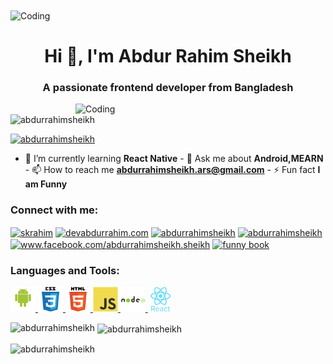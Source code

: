<img align="center" alt="Coding" width="800" src="https://i.ibb.co/FWTxkrH/ABDURRAHIMSHEIKH-1.gif" alt="">


<h1 align="center">Hi 👋, I'm Abdur Rahim Sheikh</h1>
<h3 align="center">A passionate frontend developer from Bangladesh</h3>
<img align="right" alt="Coding" width="400" src="https://media.tenor.com/qJ5evVs-_uUAAAAC/coding.gif" alt="">


<p align="left"> <img src="https://komarev.com/ghpvc/?username=abdurrahimsheikh&label=Profile%20views&color=0e75b6&style=flat" alt="abdurrahimsheikh" /> </p>

<p align="left">
    <a href="https://twitter.com/abdurrahimsheikh" target="blank"><img src="https://img.shields.io/twitter/follow/abdurrahimsheikh?logo=twitter&style=for-the-badge" alt="abdurrahimsheikh" /></a>
</p>

- 🌱 I’m currently learning **React Native** - 💬 Ask me about **Android,MEARN** - 📫 How to reach me **abdurrahimsheikh.ars@gmail.com** - ⚡ Fun fact **I am Funny**

<h3 align="left">Connect with me:</h3>
<p align="left">
    <a href="https://codepen.io/skrahim" target="blank"><img align="center" src="https://raw.githubusercontent.com/rahuldkjain/github-profile-readme-generator/master/src/images/icons/Social/codepen.svg" alt="skrahim" height="30" width="40" /></a>
    <a href="https://dev.to/devabdurrahim.com" target="blank"><img align="center" src="https://raw.githubusercontent.com/rahuldkjain/github-profile-readme-generator/master/src/images/icons/Social/devto.svg" alt="devabdurrahim.com" height="30" width="40" /></a>
    <a href="https://twitter.com/abdurrahimshei5" target="blank"><img align="center" src="https://raw.githubusercontent.com/rahuldkjain/github-profile-readme-generator/master/src/images/icons/Social/twitter.svg" alt="abdurrahimsheikh" height="30" width="40" /></a>
    <a href="https://linkedin.com/in/abdurrahimsheikh" target="blank"><img align="center" src="https://raw.githubusercontent.com/rahuldkjain/github-profile-readme-generator/master/src/images/icons/Social/linked-in-alt.svg" alt="abdurrahimsheikh" height="30" width="40" /></a>
    <a href="https://fb.com/www.facebook.com/abdurrahimsheikh.sheikh" target="blank"><img align="center" src="https://raw.githubusercontent.com/rahuldkjain/github-profile-readme-generator/master/src/images/icons/Social/facebook.svg" alt="www.facebook.com/abdurrahimsheikh.sheikh" height="30" width="40" /></a>
    <a href="https://www.youtube.com/c/funny book" target="blank"><img align="center" src="https://raw.githubusercontent.com/rahuldkjain/github-profile-readme-generator/master/src/images/icons/Social/youtube.svg" alt="funny book" height="30" width="40" /></a>
</p>

<h3 align="left">Languages and Tools:</h3>
<p align="left">
    <a href="https://developer.android.com" target="_blank" rel="noreferrer"> <img src="https://raw.githubusercontent.com/devicons/devicon/master/icons/android/android-original-wordmark.svg" alt="android" width="40" height="40" /> </a>
    <a href="https://www.w3schools.com/css/" target="_blank" rel="noreferrer"> <img src="https://raw.githubusercontent.com/devicons/devicon/master/icons/css3/css3-original-wordmark.svg" alt="css3" width="40" height="40" /> </a>
    <a href="https://www.w3.org/html/" target="_blank" rel="noreferrer"> <img src="https://raw.githubusercontent.com/devicons/devicon/master/icons/html5/html5-original-wordmark.svg" alt="html5" width="40" height="40" /> </a>
    <a href="https://developer.mozilla.org/en-US/docs/Web/JavaScript" target="_blank" rel="noreferrer">
        <img src="https://raw.githubusercontent.com/devicons/devicon/master/icons/javascript/javascript-original.svg" alt="javascript" width="40" height="40" /> </a>
    <a href="https://nodejs.org" target="_blank" rel="noreferrer"> <img src="https://raw.githubusercontent.com/devicons/devicon/master/icons/nodejs/nodejs-original-wordmark.svg" alt="nodejs" width="40" height="40" /> </a>
    <a href="https://reactjs.org/" target="_blank" rel="noreferrer"> <img src="https://raw.githubusercontent.com/devicons/devicon/master/icons/react/react-original-wordmark.svg" alt="react" width="40" height="40" /> </a>
</p>

<p><img align="left" src="https://github-readme-stats.vercel.app/api/top-langs?username=abdurrahimsheikh&show_icons=true&locale=en&layout=compact" alt="abdurrahimsheikh" /></p>

<p>&nbsp;<img align="center" src="https://github-readme-stats.vercel.app/api?username=abdurrahimsheikh&show_icons=true&locale=en" alt="abdurrahimsheikh" /></p>

<p><img align="center" src="https://github-readme-streak-stats.herokuapp.com/?user=abdurrahimsheikh&" alt="abdurrahimsheikh" /></p>
